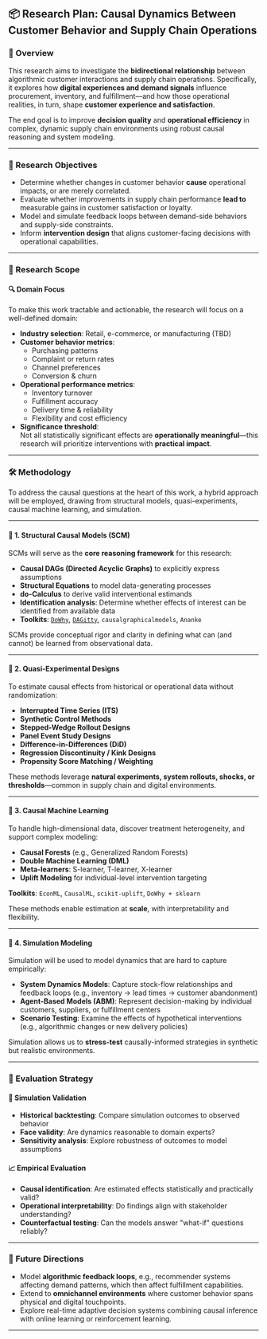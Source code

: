 ## 📦 Research Plan: Causal Dynamics Between Customer Behavior and Supply Chain Operations

### 🧭 Overview

This research aims to investigate the **bidirectional relationship** between algorithmic customer interactions and supply chain operations. Specifically, it explores how **digital experiences and demand signals** influence procurement, inventory, and fulfillment—and how those operational realities, in turn, shape **customer experience and satisfaction**.

The end goal is to improve **decision quality** and **operational efficiency** in complex, dynamic supply chain environments using robust causal reasoning and system modeling.

---

### 🎯 Research Objectives

- Determine whether changes in customer behavior **cause** operational impacts, or are merely correlated.
- Evaluate whether improvements in supply chain performance **lead to** measurable gains in customer satisfaction or loyalty.
- Model and simulate feedback loops between demand-side behaviors and supply-side constraints.
- Inform **intervention design** that aligns customer-facing decisions with operational capabilities.

---

### 🧩 Research Scope

#### 🔍 Domain Focus

To make this work tractable and actionable, the research will focus on a well-defined domain:

- **Industry selection**: Retail, e-commerce, or manufacturing (TBD)
- **Customer behavior metrics**:
  - Purchasing patterns
  - Complaint or return rates
  - Channel preferences
  - Conversion & churn
- **Operational performance metrics**:
  - Inventory turnover
  - Fulfillment accuracy
  - Delivery time & reliability
  - Flexibility and cost efficiency
- **Significance threshold**:  
  Not all statistically significant effects are **operationally meaningful**—this research will prioritize interventions with **practical impact**.

---

### 🛠️ Methodology

To address the causal questions at the heart of this work, a hybrid approach will be employed, drawing from structural models, quasi-experiments, causal machine learning, and simulation.

---

#### 🧠 1. Structural Causal Models (SCM)

SCMs will serve as the **core reasoning framework** for this research:

- **Causal DAGs (Directed Acyclic Graphs)** to explicitly express assumptions
- **Structural Equations** to model data-generating processes
- **do-Calculus** to derive valid interventional estimands
- **Identification analysis**: Determine whether effects of interest can be identified from available data
- **Toolkits**: [`DoWhy`](https://github.com/py-why/dowhy), [`DAGitty`](http://www.dagitty.net/), `causalgraphicalmodels`, `Ananke`

SCMs provide conceptual rigor and clarity in defining what can (and cannot) be learned from observational data.

---

#### 🧪 2. Quasi-Experimental Designs

To estimate causal effects from historical or operational data without randomization:

- **Interrupted Time Series (ITS)**
- **Synthetic Control Methods**
- **Stepped-Wedge Rollout Designs**
- **Panel Event Study Designs**
- **Difference-in-Differences (DiD)**
- **Regression Discontinuity / Kink Designs**
- **Propensity Score Matching / Weighting**

These methods leverage **natural experiments, system rollouts, shocks, or thresholds**—common in supply chain and digital environments.

---

#### 🤖 3. Causal Machine Learning

To handle high-dimensional data, discover treatment heterogeneity, and support complex modeling:

- **Causal Forests** (e.g., Generalized Random Forests)
- **Double Machine Learning (DML)**
- **Meta-learners**: S-learner, T-learner, X-learner
- **Uplift Modeling** for individual-level intervention targeting

**Toolkits**: `EconML`, `CausalML`, `scikit-uplift`, `DoWhy + sklearn`

These methods enable estimation at **scale**, with interpretability and flexibility.

---

#### 🧪 4. Simulation Modeling

Simulation will be used to model dynamics that are hard to capture empirically:

- **System Dynamics Models**: Capture stock-flow relationships and feedback loops (e.g., inventory → lead times → customer abandonment)
- **Agent-Based Models (ABM)**: Represent decision-making by individual customers, suppliers, or fulfillment centers
- **Scenario Testing**: Examine the effects of hypothetical interventions (e.g., algorithmic changes or new delivery policies)

Simulation allows us to **stress-test** causally-informed strategies in synthetic but realistic environments.

---

### 📏 Evaluation Strategy

#### 🔬 Simulation Validation

- **Historical backtesting**: Compare simulation outcomes to observed behavior
- **Face validity**: Are dynamics reasonable to domain experts?
- **Sensitivity analysis**: Explore robustness of outcomes to model assumptions

#### 📈 Empirical Evaluation

- **Causal identification**: Are estimated effects statistically and practically valid?
- **Operational interpretability**: Do findings align with stakeholder understanding?
- **Counterfactual testing**: Can the models answer "what-if" questions reliably?

---

### 🔄 Future Directions

- Model **algorithmic feedback loops**, e.g., recommender systems affecting demand patterns, which then affect fulfillment capabilities.
- Extend to **omnichannel environments** where customer behavior spans physical and digital touchpoints.
- Explore real-time adaptive decision systems combining causal inference with online learning or reinforcement learning.

---
